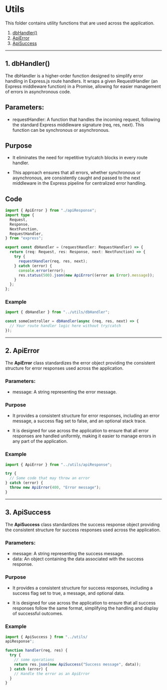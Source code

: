 # Utils

This folder contains utility functions that are used across the application.

1. [dbHandler()](#1-dbhandler)
2. [ApiError](#2-apierror)
3. [ApiSuccess](#3-apisuccess)

---

## 1. dbHandler()

The dbHandler is a higher-order function designed to simplify error handling in Express.js route handlers. It wraps a given RequestHandler (an Express middleware function) in a Promise, allowing for easier management of errors in asynchronous code.

## Parameters:

- requestHandler: A function that handles the incoming request, following the standard Express middleware signature (req, res, next). This function can be synchronous or asynchronous.

## Purpose

- It eliminates the need for repetitive try/catch blocks in every route handler.

- This approach ensures that all errors, whether synchronous or asynchronous, are consistently caught and passed to the next middleware in the Express pipeline for centralized error handling.

## Code

```typescript
import { ApiError } from "./apiResponse";
import type {
  Request,
  Response,
  NextFunction,
  RequestHandler,
} from "express";

export const dbHandler = (requestHandler: RequestHandler) => {
  return (req: Request, res: Response, next: NextFunction) => {
    try {
      requestHandler(req, res, next);
    } catch (error) {
      console.error(error);
      res.status(500).json(new ApiError((error as Error).message));
    }
  };
};
```

### Example

```typescript
import { dbHandler } from "../utils/dbHandler";

const someController = dbHandler(async (req, res, next) => {
  // Your route handler logic here without try/catch
});
```

---

## 2. ApiError

The **ApiError** class standardizes the error object providing the consistent structure for error responses used across the application.

### Parameters:

- message: A string representing the error message.

### Purpose

- It provides a consistent structure for error responses, including an error message, a success flag set to false, and an optional stack trace.

- It is designed for use across the application to ensure that all error responses are handled uniformly, making it easier to manage errors in any part of the application.

### Example

```typescript
import { ApiError } from "../utils/apiResponse";

try {
  // Some code that may throw an error
} catch (error) {
  throw new ApiError(400, "Error message");
}
```

---

## 3. ApiSuccess

The **ApiSuccess** class standardizes the success response object providing the consistent structure for success responses used across the application.

### Parameters:

- message: A string representing the success message.
- data: An object containing the data associated with the success response.

### Purpose

- It provides a consistent structure for success responses, including a success flag set to true, a message, and optional data.

- It is designed for use across the application to ensure that all success responses follow the same format, simplifying the handling and display of successful outcomes.

### Example

```typescript
import { ApiSuccess } from "../utils/
apiResponse";

function handler(req, res) {
  try {
    // some operations
    return res.json(new ApiSuccess("Success message", data));
  } catch (error) {
    // Handle the error as an ApiError
  }
}
```
